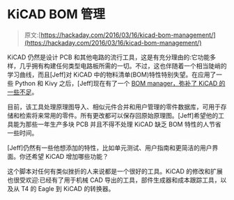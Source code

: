 # KiCAD BOM 管理

> 原文:[https://hackaday.com/2016/03/16/kicad-bom-management/](https://hackaday.com/2016/03/16/kicad-bom-management/)

KiCAD 仍然是设计 PCB 和其他电路的流行工具，这是有充分理由的:它功能多样，几乎拥有构建任何类型电路板所需的一切。不过，这也伴随着一个相当陡峭的学习曲线，而且[Jeff]对 KiCAD 中的物料清单(BOM)特性特别失望。在应用了一些 Python 和 Kivy 之后，[Jeff]现在有了一个 [BOM manager，弥补了 KiCAD 的一些不足](https://github.com/Jeff-Ciesielski/Boms-Away)。

目前，该工具处理原理图导入、相似元件合并和用户管理的零件数据库，可用于存储和检索将来常用的零件。所有更改都可以保存回原始原理图。[Jeff]希望他的工具能为那些一年生产多块 PCB 并且不得不处理 KiCAD 缺乏 BOM 特性的人节省一些时间。

[Jeff]仍然有一些他想添加的特性，比如单元测试、用户指南和更简洁的用户界面。你还希望 KiCAD 增加哪些功能？

这个脚本对任何有类似挫折的人来说都是一个很好的工具。KiCAD 的修改和扩展也很受欢迎:已经有了用于机械 CAD 导出的工具，部件生成器和成本跟踪工具，以及从 T4 的 Eagle 到 KiCAD 的转换器。